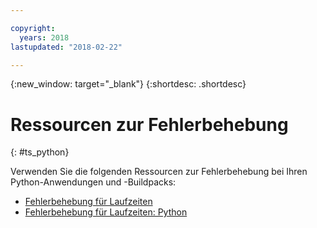 ```yaml
---

copyright:
  years: 2018
lastupdated: "2018-02-22"

---
```


{:new_window: target="_blank"}
{:shortdesc: .shortdesc}

# Ressourcen zur Fehlerbehebung
{: #ts_python}

Verwenden Sie die folgenden Ressourcen zur Fehlerbehebung bei Ihren Python-Anwendungen und -Buildpacks:

* [Fehlerbehebung für Laufzeiten](../common/ts_runtimes.html#runtimes)
* [Fehlerbehebung für Laufzeiten: Python](../common/ts_runtimes.html#ts_python)
